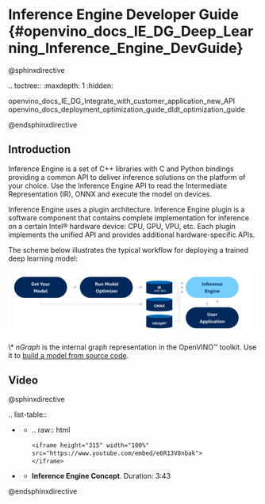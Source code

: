# Inference Engine Developer Guide {#openvino_docs_IE_DG_Deep_Learning_Inference_Engine_DevGuide}

@sphinxdirective

.. toctree::
   :maxdepth: 1
   :hidden:
   
   openvino_docs_IE_DG_Integrate_with_customer_application_new_API
   openvino_docs_deployment_optimization_guide_dldt_optimization_guide
      
@endsphinxdirective

## Introduction
Inference Engine is a set of C++ libraries with C and Python bindings providing a common API to deliver inference solutions on the platform of your choice. Use the Inference Engine API to read the Intermediate Representation (IR), ONNX and execute the model on devices.

Inference Engine uses a plugin architecture. Inference Engine plugin is a software component that contains complete implementation for inference on a certain Intel® hardware device: CPU, GPU, VPU, etc. Each plugin implements the unified API and provides additional hardware-specific APIs.
 
The scheme below illustrates the typical workflow for deploying a trained deep learning model: 

![](img/BASIC_FLOW_IE_C.svg)

\\* _nGraph_ is the internal graph representation in the OpenVINO™ toolkit. Use it to [build a model from source code](https://docs.openvinotoolkit.org/latest/openvino_docs_nGraph_DG_build_function.html).


## Video

@sphinxdirective

.. list-table::

   * - .. raw:: html

           <iframe height="315" width="100%"
           src="https://www.youtube.com/embed/e6R13V8nbak">
           </iframe>
   * - **Inference Engine Concept**. Duration: 3:43
     
@endsphinxdirective